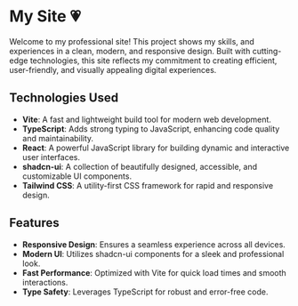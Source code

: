 # My Site 💗

Welcome to my professional site! This project shows my skills, and experiences in a clean, modern, and responsive design. Built with cutting-edge technologies, this site reflects my commitment to creating efficient, user-friendly, and visually appealing digital experiences.

## Technologies Used

- **Vite**: A fast and lightweight build tool for modern web development.
- **TypeScript**: Adds strong typing to JavaScript, enhancing code quality and maintainability.
- **React**: A powerful JavaScript library for building dynamic and interactive user interfaces.
- **shadcn-ui**: A collection of beautifully designed, accessible, and customizable UI components.
- **Tailwind CSS**: A utility-first CSS framework for rapid and responsive design.

## Features

- **Responsive Design**: Ensures a seamless experience across all devices.
- **Modern UI**: Utilizes shadcn-ui components for a sleek and professional look.
- **Fast Performance**: Optimized with Vite for quick load times and smooth interactions.
- **Type Safety**: Leverages TypeScript for robust and error-free code.
